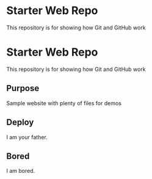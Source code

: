 # Starter Web Repo

This repository is for showing how Git and GitHub work

# Starter Web Repo

This repository is for showing how Git and GitHub work

## Purpose

Sample website with plenty of files for demos

## Deploy

I am your father.

## Bored

I am bored.
